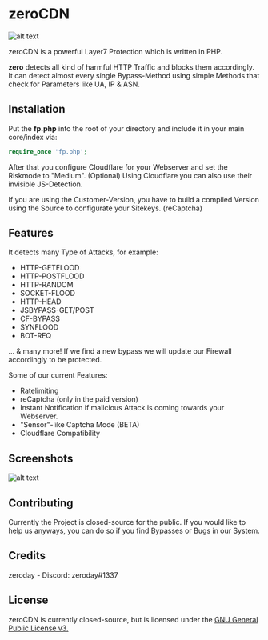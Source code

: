 # zeroCDN
![alt text](https://imgur.com/AraCZ0M.png)



zeroCDN is a powerful Layer7 Protection which is written in PHP.

**zero** detects all kind of harmful HTTP Traffic and blocks them accordingly. It can detect almost every single Bypass-Method using simple Methods that check for Parameters like UA, IP & ASN.

## Installation

Put the **fp.php** into the root of your directory and include it in your main core/index via:

```php
require_once 'fp.php';
```
After that you configure Cloudflare for your Webserver and set the Riskmode to "Medium". (Optional)
Using Cloudflare you can also use their invisible JS-Detection.

If you are using the Customer-Version, you have to build a compiled Version using the Source to configurate your Sitekeys. (reCaptcha)

## Features

It detects many Type of Attacks, for example:

* HTTP-GETFLOOD
* HTTP-POSTFLOOD
* HTTP-RANDOM
* SOCKET-FLOOD
* HTTP-HEAD
* JSBYPASS-GET/POST
* CF-BYPASS
* SYNFLOOD
* BOT-REQ

... & many more! If we find a new bypass we will update our Firewall accordingly to be protected.

Some of our current Features:

* Ratelimiting
* reCaptcha (only in the paid version)
* Instant Notification if malicious Attack is coming towards your Webserver.
* "Sensor"-like Captcha Mode (BETA)
* Cloudflare Compatibility

## Screenshots
![alt text](https://i.imgur.com/94PnO7b.png)

## Contributing
Currently the Project is closed-source for the public.
If you would like to help us anyways, you can do so if you find Bypasses or Bugs in our System.

## Credits
zeroday - Discord: zeroday#1337

## License
zeroCDN is currently closed-source, but is licensed under the [GNU General Public License v3.](https://www.gnu.org/licenses/gpl-3.0.txt)
